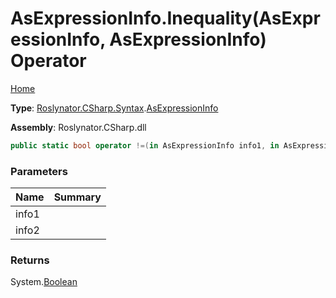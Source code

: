 # AsExpressionInfo\.Inequality\(AsExpressionInfo, AsExpressionInfo\) Operator

[Home](../../../../../README.md)

**Type**: [Roslynator.CSharp.Syntax](../../README.md)\.[AsExpressionInfo](../README.md)

**Assembly**: Roslynator\.CSharp\.dll

```csharp
public static bool operator !=(in AsExpressionInfo info1, in AsExpressionInfo info2)
```

### Parameters

| Name | Summary |
| ---- | ------- |
| info1 | |
| info2 | |

### Returns

System\.[Boolean](https://docs.microsoft.com/en-us/dotnet/api/system.boolean)

